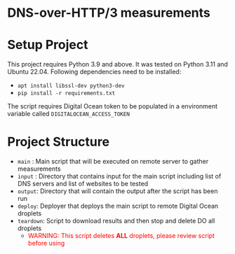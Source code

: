 # DNS-over-HTTP/3 measurements

# Setup Project

This project requires Python 3.9 and above. It was tested on Python 3.11 and Ubuntu 22.04. Following dependencies need
to be installed:

- `apt install libssl-dev python3-dev`
- `pip install -r requirements.txt`

The script requires Digital Ocean token to be populated in a environment variable called `DIGITALOCEAN_ACCESS_TOKEN`

# Project Structure

- `main` : Main script that will be executed on remote server to gather measurements
- `input` : Directory that contains input for the main script including list of DNS servers and list of websites to be
  tested
- `output`: Directory that will contain the output after the script has been run
- `deploy`: Deployer that deploys the main script to remote Digital Ocean droplets
- `teardown`: Script to download results and then stop and delete DO all droplets
  - <span style="color:red">WARNING: This script deletes **ALL** droplets, please review script before using</span> 